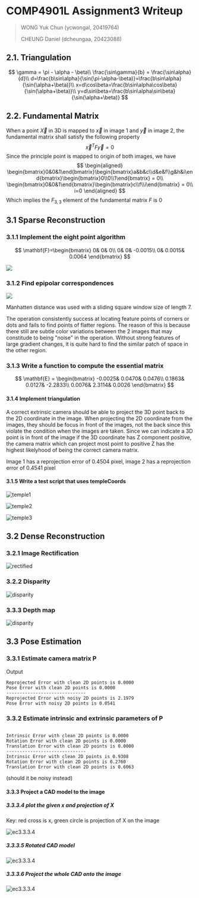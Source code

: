 # COMP4901L Assignment3 Writeup

>WONG Yuk Chun (ycwongal, 20419764)
>
>CHEUNG Daniel (dcheungaa, 20423088)

## 2.1. Triangulation

$$
\gamma = \pi - \alpha - \beta\\
\frac{\sin\gamma}{b} = \frac{\sin\alpha}{d}\\
d=\frac{b\sin\alpha}{\sin(\pi-\alpha-\beta)}=\frac{b\sin\alpha}{\sin(\alpha+\beta)}\\
x=d\cos\beta=\frac{b\sin\alpha\cos\beta}{\sin(\alpha+\beta)}\\
y=d\sin\beta=\frac{b\sin\alpha\sin\beta}{\sin(\alpha+\beta)}
$$

## 2.2. Fundamental Matrix

When a point $\vec X$ in 3D is mapped to $\vec x$ in image 1 and $\vec y$ in image 2, the fundamental matrix shall satisfy the following property
$$
\vec x^T F\vec y = 0
$$
Since the principle point is mapped to origin of both images, we have
$$
\begin{aligned}
\begin{bmatrix}0&0&1\end{bmatrix}\begin{bmatrix}a&b&c\\d&e&f\\g&h&i\end{bmatrix}\begin{bmatrix}0\\0\\1\end{bmatrix} = 0\\
\begin{bmatrix}0&0&1\end{bmatrix}\begin{bmatrix}c\\f\\i\end{bmatrix} = 0\\
i=0
\end{aligned}
$$
Which implies the $F_{3,3}$ element of the fundamental matrix $F$ is 0

## 3.1 Sparse Reconstruction
### 3.1.1 Implement the eight point algorithm

$$
\mathbf{F}=\begin{bmatrix}
	0&		0&		0\\
	0&		0&		-0.0015\\
	0&		0.0015&	0.0064
\end{bmatrix}
$$

![](saved_figures/epi_visual.png)



### 3.1.2 Find epipolar correspondences

![](saved_figures/match_points.png)

Manhatten distance was used with a sliding square window size of length 7.

The operation consistently success at locating feature points of corners or dots and fails to find points of flatter regions. The reason of this is because there still are subtle color variations between the 2 images that may constitude to being "noise" in the operation. Without strong features of large gradient changes, it is quite hard to find the similar patch of space in the other region.

### 3.1.3 Write a function to compute the essential matrix

$$
\mathbf{E} = \begin{bmatrix}
	-0.0025&	0.0470&		0.0476\\
	0.1863&		0.0127&		-2.2833\\
	0.0076&		2.3114&		0.0026
\end{bmatrix}
$$

#### 3.1.4 Implement triangulation

A correct extrinsic camera should be able to project the 3D point back to the 2D coordinate in the image. When projecting the 2D coordinate from the images, they should be focus in front of the images, not the back since this violate the condition when the images are taken. Since we can indicate a 3D point is in front of the image if the 3D coordinate has Z component positive, the camera matrix which can project most point to positive Z has the highest likelyhood of being the correct camera matrix.

Image 1 has a reprojection error of 0.4504 pixel, image 2 has a reprojection error of 0.4541 pixel

#### 3.1.5 Write a test script that uses templeCoords

![temple1](saved_figures/temple1.jpg)

![temple2](saved_figures/temple2.jpg)

![temple3](saved_figures/temple3.jpg)



## 3.2 Dense Reconstruction

### 3.2.1 Image Rectification

![rectified](saved_figures/rectified.jpg)

### 3.2.2 Disparity

![disparity](ec/disparity.jpg)

### 3.3.3 Depth map

![disparity](ec/depth.jpg)

## 3.3 Pose Estimation

### 3.3.1 Estimate camera matrix P

Output

```
Reprojected Error with clean 2D points is 0.0000
Pose Error with clean 2D points is 0.0000
------------------------------
Reprojected Error with noisy 2D points is 2.1979
Pose Error with noisy 2D points is 0.0541
```

### 3.3.2 Estimate intrinsic and extrinsic parameters of P

```

Intrinsic Error with clean 2D points is 0.0000
Rotation Error with clean 2D points is 0.0000
Translation Error with clean 2D points is 0.0000
------------------------------
Intrinsic Error with clean 2D points is 0.9308
Rotation Error with clean 2D points is 0.2760
Translation Error with clean 2D points is 0.6063
```

(should it be noisy instead)

#### 3.3.3 Project a CAD model to the image

##### 3.3.3.4 plot the given x and projection of X

Key: red cross is x, green circle is projection of X on the image

![ec3.3.3.4](saved_figures/ec3.3.3.4.jpg)

##### 3.3.3.5 Rotated CAD model

![ec3.3.3.4](saved_figures/ec3.3.3.5.png)

##### 3.3.3.6 Project the whole CAD onto the image

![ec3.3.3.4](saved_figures/ec3.3.3.6.jpg)

